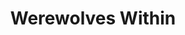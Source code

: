 ---
title: "Werewolves Within"
year: 2021
rating: 3.5
stars: "★★★½"
rewatched: false
permalink: "werewolves-within"
watched_on: 2021-07-14
---